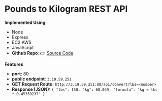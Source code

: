 # Pounds to Kilogram REST API 

**Implemented Using**:

+ Node
+ Express
+ EC2 AWS
+ JavaScript
+ **Github Repo**: :point_right: [Source Code](https://github.com/tzchileth/pounds-to-kilogram-api-node-express-ec2)

**Features**
+ **port**: 80
+ **public endpoint**: `3.19.59.251`
+ **GET Request Route:** `http://3.19.59.251:80/api/convert?lbs=<number>`
+ **Response (JSON):** `{ "lbs": 150, "kg": 68.039, "formula": "kg = lbs * 0.45359237" }`